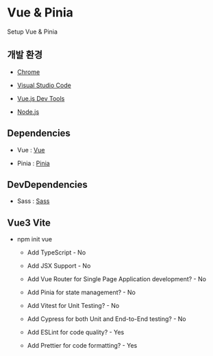 #  Vue & Pinia

Setup Vue & Pinia

##  개발 환경 

- [Chrome](https://www.google.com/intl/ko/chrome/)

- [Visual Studio Code](https://code.visualstudio.com/)

- [Vue.js Dev Tools](https://chrome.google.com/webstore/detail/vuejs-devtools/nhdogjmejiglipccpnnnanhbledajbpd)

- [Node.js](https://nodejs.org/ko/)

##  Dependencies

- Vue : [Vue](https://www.npmjs.com/package/vue)

- Pinia : [Pinia](https://www.npmjs.com/package/pinia)

##  DevDependencies
  
- Sass : [Sass](https://www.npmjs.com/package/sass)


##  Vue3 Vite

  

- npm init vue

	

	- Add TypeScript - No

	

	- Add JSX Support - No

	

	- Add Vue Router for Single Page Application development? - No

	

	- Add Pinia for state management? - No

	

	- Add Vitest for Unit Testing? - No

	

	- Add Cypress for both Unit and End-to-End testing? - No

	

	- Add ESLint for code quality? - Yes

	

	- Add Prettier for code formatting? - Yes

